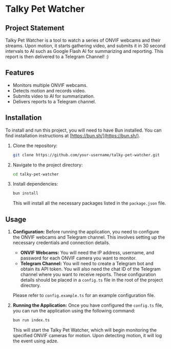 # Talky Pet Watcher

## Project Statement

Talky Pet Watcher is a tool to watch a series of ONVIF webcams and their streams. Upon motion, it starts gathering video, and submits it in 30 second intervals to AI such as Google Flash AI for summarizing and reporting. This report is then delivered to a Telegram Channel! :)

## Features

*   Monitors multiple ONVIF webcams.
*   Detects motion and records video.
*   Submits video to AI for summarization.
*   Delivers reports to a Telegram channel.

## Installation

To install and run this project, you will need to have Bun installed. You can find installation instructions at [https://bun.sh/](https://bun.sh/).

1.  Clone the repository:

    ```bash
    git clone https://github.com/your-username/talky-pet-watcher.git
    ```
2.  Navigate to the project directory:

    ```bash
    cd talky-pet-watcher
    ```
3.  Install dependencies:

    ```bash
    bun install
    ```
    This will install all the necessary packages listed in the `package.json` file.

## Usage

1.  **Configuration:**
    Before running the application, you need to configure the ONVIF webcams and Telegram channel. This involves setting up the necessary credentials and connection details.
    *   **ONVIF Webcams:** You will need the IP address, username, and password for each ONVIF camera you want to monitor.
    *   **Telegram Channel:** You will need to create a Telegram bot and obtain its API token. You will also need the chat ID of the Telegram channel where you want to receive reports.
    These configuration details should be placed in a `config.ts` file in the root of the project directory.

    Please refer to `config.example.ts` for an example configuration file.

2.  **Running the Application:**
    Once you have configured the `config.ts` file, you can run the application using the following command:

    ```bash
    bun run index.ts
    ```
    This will start the Talky Pet Watcher, which will begin monitoring the specified ONVIF cameras for motion. Upon detecting motion, it will log the event using adze.

